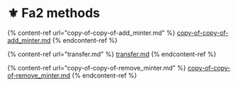 # ⚜ Fa2 methods



{% content-ref url="copy-of-copy-of-add_minter.md" %}
[copy-of-copy-of-add\_minter.md](copy-of-copy-of-add\_minter.md)
{% endcontent-ref %}

{% content-ref url="transfer.md" %}
[transfer.md](transfer.md)
{% endcontent-ref %}

{% content-ref url="copy-of-copy-of-remove_minter.md" %}
[copy-of-copy-of-remove\_minter.md](copy-of-copy-of-remove\_minter.md)
{% endcontent-ref %}
